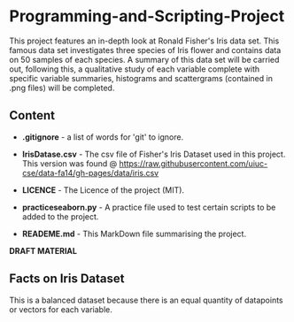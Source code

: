 # Programming-and-Scripting-Project
This project features an in-depth look at Ronald Fisher's Iris data set. This famous data set investigates three species of Iris flower and contains data on 50 samples of each species. A summary of this data set will be carried out, following this, a qualitative study of each variable complete with specific variable summaries, histograms and scattergrams (contained in .png files) will be completed. 

## Content
- **.gitignore** - a list of words for 'git' to ignore.

- **IrisDatase.csv** - The csv file of Fisher's Iris Dataset used in this project. This version was found @ https://raw.githubusercontent.com/uiuc-cse/data-fa14/gh-pages/data/iris.csv

- **LICENCE** - The Licence of the project (MIT).

- **practiceseaborn.py** - A practice file used to test certain scripts to be added to the project.

- **READEME.md** - This MarkDown file summarising the project.

**DRAFT MATERIAL**

## Facts on Iris Dataset
This is a balanced dataset because there is an equal quantity of datapoints or vectors for each variable.

